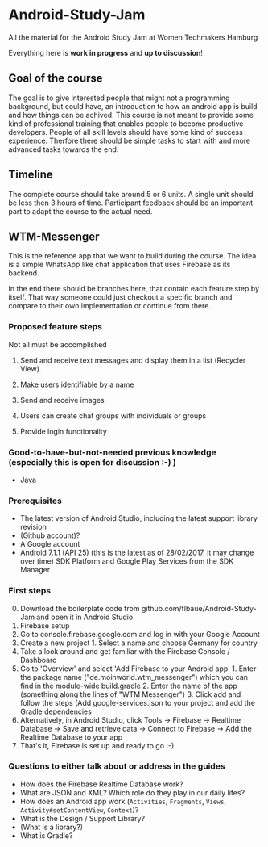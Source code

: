# Android-Study-Jam
All the material for the Android Study Jam at Women Techmakers Hamburg

Everything here is **work in progress** and **up to discussion**!

## Goal of the course
The goal is to give interested people that might not a programming background, but could have, an introduction to how an android app is build and how things can be achived. This course is not meant to provide some kind of professional training that enables people to become productive developers. People of all skill levels should have some kind of success experience. Therfore there should be simple tasks to start with and more advanced tasks towards the end.

## Timeline
The complete course should take around 5 or 6 units. A single unit should be less then 3 hours of time. Participant feedback should be an important part to adapt the course to the actual need.

## WTM-Messenger
This is the reference app that we want to build during the course. The idea is a simple WhatsApp like chat application that uses Firebase as its backend.

In the end there should be branches here, that contain each feature step by itself. That way someone could just checkout a specific branch and compare to their own implementation or continue from there.

### Proposed feature steps
Not all must be accomplished

1. Send and receive text messages and display them in a list (Recycler View).

2. Make users identifiable by a name

3. Send and receive images

4. Users can create chat groups with individuals or groups

5. Provide login functionality

### Good-to-have-but-not-needed previous knowledge (especially this is open for discussion :-) )

* Java

### Prerequisites
* The latest version of Android Studio, including the latest support library revision
* (Github account)?
* A Google account
* Android 7.1.1 (API 25) (this is the latest as of 28/02/2017, it may change over time) SDK Platform and Google Play Services from the SDK Manager

### First steps
0. Download the boilerplate code from github.com/flbaue/Android-Study-Jam and open it in Android Studio
1. Firebase setup
  1. Go to console.firebase.google.com and log in with your Google Account
  2. Create a new project
    1. Select a name and choose Germany for country
  3. Take a look around and get familiar with the Firebase Console / Dashboard
  4. Go to 'Overview' and select 'Add Firebase to your Android app'
    1. Enter the package name ("de.moinworld.wtm_messenger") which you can find in the module-wide build.gradle
    2. Enter the name of the app (something along the lines of "WTM Messenger")
    3. Click add and follow the steps (Add google-services.json to your project and add the Gradle dependencies
  4. Alternatively, in Android Studio, click Tools -> Firebase -> Realtime Database -> Save and retrieve data -> Connect to Firebase -> Add the Realtime Database to your app
  5. That's it, Firebase is set up and ready to go :-)
  
  
### Questions to either talk about or address in the guides
* How does the Firebase Realtime Database work?
* What are JSON and XML? Which role do they play in our daily lifes?
* How does an Android app work (`Activities`, `Fragments`, `Views`, `Activity#setContentView`, `Context`)?
* What is the Design / Support Library?
* (What is a library?)
* What is Gradle?
